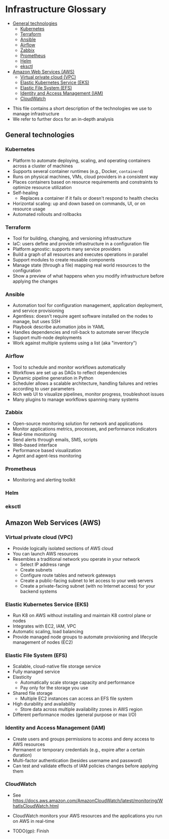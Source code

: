 # Infrastructure Glossary

<!-- toc -->

- [General technologies](#general-technologies)
  * [Kubernetes](#kubernetes)
  * [Terraform](#terraform)
  * [Ansible](#ansible)
  * [Airflow](#airflow)
  * [Zabbix](#zabbix)
  * [Prometheus](#prometheus)
  * [Helm](#helm)
  * [eksctl](#eksctl)
- [Amazon Web Services (AWS)](#amazon-web-services-aws)
  * [Virtual private cloud (VPC)](#virtual-private-cloud-vpc)
  * [Elastic Kubernetes Service (EKS)](#elastic-kubernetes-service-eks)
  * [Elastic File System (EFS)](#elastic-file-system-efs)
  * [Identity and Access Management (IAM)](#identity-and-access-management-iam)
  * [CloudWatch](#cloudwatch)

<!-- tocstop -->

- This file contains a short description of the technologies we use to manage
  infrastructure
- We refer to further docs for an in-depth analysis

## General technologies

### Kubernetes

- Platform to automate deploying, scaling, and operating containers across a
  cluster of machines
- Supports several container runtimes (e.g., Docker, `containerd`)
- Runs on physical machines, VMs, cloud providers in a consistent way
- Places containers based on resource requirements and constraints to optimize
  resource utilization
- Self-healing
  - Replaces a container if it fails or doesn't respond to health checks
- Horizontal scaling: up and down based on commands, UI, or on resource usage
- Automated rollouts and rollbacks

### Terraform

- Tool for building, changing, and versioning infrastructure
- IaC: users define and provide infrastructure in a configuration file
- Platform agnostic: supports many service providers
- Build a graph of all resources and executes operations in parallel
- Support modules to create reusable components
- Manage state (through a file) mapping real world resources to the
  configuration
- Show a preview of what happens when you modify infrastructure before applying
  the changes

### Ansible

- Automation tool for configuration management, application deployment, and
  service provisioning
- Agentless: doesn't require agent software installed on the nodes to manage,
  but uses SSH
- Playbook describe automation jobs in YAML
- Handles dependencies and roll-back to automate server lifecycle
- Support multi-node deployments
- Work against multiple systems using a list (aka "inventory")

### Airflow

- Tool to schedule and monitor workflows automatically
- Workflows are set up as DAGs to reflect dependencies
- Dynamic pipeline generation in Python
- Scheduler allows a scalable architecture, handling failures and retries
  according to user parameters
- Rich web UI to visualize pipelines, monitor progress, troubleshoot issues
- Many plugins to manage workflows spanning many systems

### Zabbix

- Open-source monitoring solution for network and applications
- Monitor applications metrics, processes, and performance indicators
- Real-time monitoring
- Send alerts through emails, SMS, scripts
- Web-based interface
- Performance based visualization
- Agent and agent-less monitoring

### Prometheus

- Monitoring and alerting toolkit

### Helm

### eksctl

## Amazon Web Services (AWS)

### Virtual private cloud (VPC)

- Provide logically isolated sections of AWS cloud
- You can launch AWS resources
- Resembles a traditional network you operate in your network
  - Select IP address range
  - Create subnets
  - Configure route tables and network gateways
  - Create a public-facing subnet to let access to your web servers
  - Create a private-facing subnet (with no Internet access) for your backend
    systems

### Elastic Kubernetes Service (EKS)

- Run K8 on AWS without installing and maintain K8 control plane or nodes
- Integrates with EC2, IAM, VPC
- Automatic scaling, load balancing
- Provide managed node groups to automate provisioning and lifecycle management
  of nodes (EC2)

### Elastic File System (EFS)

- Scalable, cloud-native file storage service
- Fully managed service
- Elasticity
  - Automatically scale storage capacity and performance
  - Pay only for the storage you use
- Shared file storage
  - Multiple EC2 instances can access an EFS file system
- High durability and availability
  - Store data across multiple availability zones in AWS region
- Different performance modes (general purpose or max I/O)

### Identity and Access Management (IAM)

- Create users and groups permissions to access and deny access to AWS resources
- Permanent or temporary credentials (e.g., expire after a certain duration)
- Multi-factor authentication (besides username and password)
- Can test and validate effects of IAM policies changes before applying them

### CloudWatch

- See
  https://docs.aws.amazon.com/AmazonCloudWatch/latest/monitoring/WhatIsCloudWatch.html

- CloudWatch monitors your AWS resources and the applications you run on AWS in
  real-time
- TODO(gp): Finish
